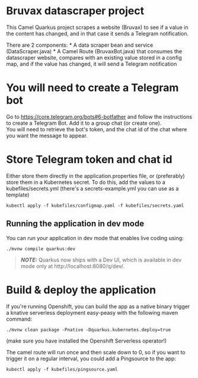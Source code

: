 # Bruvax datascraper project 

This Camel Quarkus project scrapes a website (Bruvax) to see if a value in the content has changed, and in that case it sends a Telegram notification. 

There are 2 components:
    * A data scraper bean and service (DataScraper.java)
    * A Camel Route (BruvaxBot.java) that consumes the datascraper website, compares with an existing value stored in a config map, and if the value has changed, it will send a Telegram notification 

# You will need to create a Telegram bot 

Go to https://core.telegram.org/bots#6-botfather and follow the instructions to create a Telegram Bot.  Add it to a group chat (or create one).  
You will need to retrieve the bot's token, and the chat id of the chat where you want the message to appear.  

# Store Telegram token and chat id 

Either store them directly in the application.properties file, or (preferably) store them in a Kubernetes secret.  To do this, add the values to a kubefiles/secrets.yml (there's a secrets-example.yml you can use as a template)
```shell script
kubectl apply -f kubefiles/configmap.yaml -f kubefiles/secrets.yaml
```

## Running the application in dev mode

You can run your application in dev mode that enables live coding using:
```shell script
./mvnw compile quarkus:dev
```
> **_NOTE:_**  Quarkus now ships with a Dev UI, which is available in dev mode only at http://localhost:8080/q/dev/.

# Build & deploy the application

If you're running Openshift, you can build the app as a native binary trigger a knative serverless deployment easy-peasy with the following maven command:
```shell script
./mvnw clean package -Pnative -Dquarkus.kubernetes.deploy=true
```
(make sure you have installed the Openshift Serverless operator!)

The camel route will run once and then scale down to 0, so if you want to trigger it on a regular interval, you could add a Pingsource to the app:
```shell script
kubectl apply -f kubefiles/pingsource.yaml
```

